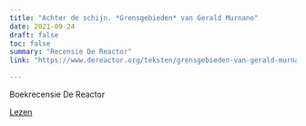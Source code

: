 ```yaml
---
title: "Achter de schijn. *Grensgebieden* van Gerald Murnane"
date: 2021-09-24
draft: false
toc: false
summary: "Recensie De Reactor"
link: "https://www.dereactor.org/teksten/grensgebieden-van-gerald-murnane"

---
```

Boekrecensie De Reactor

[Lezen](https://www.dereactor.org/teksten/grensgebieden-van-gerald-murnane)